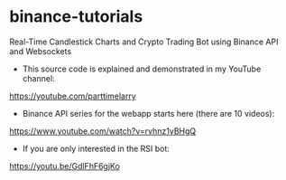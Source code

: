 # binance-tutorials
Real-Time Candlestick Charts and Crypto Trading Bot using Binance API and Websockets

* This source code is explained and demonstrated in my YouTube channel:

https://youtube.com/parttimelarry

* Binance API series for the webapp starts here (there are 10 videos):

https://www.youtube.com/watch?v=rvhnz1yBHgQ

* If you are only interested in the RSI bot:

https://youtu.be/GdlFhF6gjKo